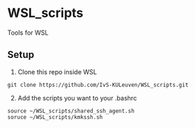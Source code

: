 # WSL_scripts
Tools for WSL

## Setup
1. Clone this repo inside WSL
```cd
git clone https://github.com/IvS-KULeuven/WSL_scripts.git
```
2. Add the scripts you want to your .bashrc
```
source ~/WSL_scripts/shared_ssh_agent.sh
soruce ~/WSL_scripts/kmkssh.sh
```
